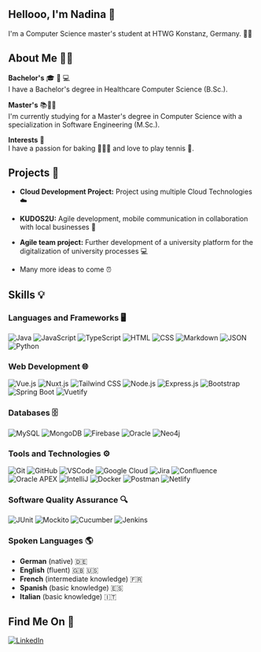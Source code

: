 <!--
**nabrodt/nabrodt** is a ✨ _special_ ✨ repository because its `README.md` (this file) appears on your GitHub profile.

Here are some ideas to get you started:

- 🔭 I’m currently working on ...
- 🌱 I’m currently learning ...
- 👯 I’m looking to collaborate on ...
- 🤔 I’m looking for help with ...
- 💬 Ask me about ...
- 📫 How to reach me: ...
- 😄 Pronouns: ...
- ⚡ Fun fact: ...
-->
## Hellooo, I'm Nadina 👋

I'm a Computer Science master's student at HTWG Konstanz, Germany. 👩‍🎓

## About Me 👩🏼
**Bachelor's** 🎓 🏥 💻  
I have a Bachelor's degree in Healthcare Computer Science (B.Sc.). 

**Master's** 📚👩‍💻   
I'm currently studying for a Master's degree in Computer Science with a specialization in Software Engineering (M.Sc.).

**Interests** 🌟  
I have a passion for baking 🍰👩‍🍳 and love to play tennis 🎾.

## Projects 🚀
- **Cloud Development Project:** Project using multiple Cloud Technologies ☁️
- **KUDOS2U:** Agile development, mobile communication in collaboration with local businesses 🤝
- **Agile team project:** Further development of a university platform for the digitalization of university processes 💻

- Many more ideas to come ⏰

## Skills 💡

### Languages and Frameworks 🖥️

![Java](https://img.shields.io/badge/Java-007396?style=flat-square&logo=java&logoColor=white)
![JavaScript](https://img.shields.io/badge/JavaScript-F7DF1E?style=flat-square&logo=javascript&logoColor=black)
![TypeScript](https://img.shields.io/badge/TypeScript-3178C6?style=flat-square&logo=typescript&logoColor=white)
![HTML](https://img.shields.io/badge/HTML5-E34F26?style=flat-square&logo=html5&logoColor=white)
![CSS](https://img.shields.io/badge/CSS3-1572B6?style=flat-square&logo=css3&logoColor=white)
![Markdown](https://img.shields.io/badge/Markdown-000000?style=flat-square&logo=markdown&logoColor=white)
![JSON](https://img.shields.io/badge/JSON-000000?style=flat-square&logo=json&logoColor=white)
![Python](https://img.shields.io/badge/Python-3776AB?style=flat-square&logo=python&logoColor=white)

### Web Development 🌐

![Vue.js](https://img.shields.io/badge/Vue.js-4FC08D?style=flat-square&logo=vuedotjs&logoColor=white)
![Nuxt.js](https://img.shields.io/badge/Nuxt.js-00DC82?style=flat-square&logo=nuxtdotjs&logoColor=white)
![Tailwind CSS](https://img.shields.io/badge/TailwindCSS-38B2AC?style=flat-square&logo=tailwindcss&logoColor=white)
![Node.js](https://img.shields.io/badge/Node.js-339933?style=flat-square&logo=nodedotjs&logoColor=white)
![Express.js](https://img.shields.io/badge/Express.js-000000?style=flat-square&logo=express&logoColor=white)
![Bootstrap](https://img.shields.io/badge/Bootstrap-7952B3?style=flat-square&logo=bootstrap&logoColor=white)
![Spring Boot](https://img.shields.io/badge/Spring%20Boot-6DB33F?style=flat-square&logo=springboot&logoColor=white)
![Vuetify](https://img.shields.io/badge/Vuetify-1867C0?style=flat-square&logo=vuetify&logoColor=white)

<!-- ![Angular](https://img.shields.io/badge/Angular-DD0031?style=flat-square&logo=angular&logoColor=white) -->

### Databases 🗄️
![MySQL](https://img.shields.io/badge/MySQL-4479A1?style=flat-square&logo=mysql&logoColor=white)
![MongoDB](https://img.shields.io/badge/MongoDB-47A248?style=flat-square&logo=mongodb&logoColor=white)
![Firebase](https://img.shields.io/badge/Firebase-FFCA28?style=flat-square&logo=firebase&logoColor=black)
![Oracle](https://img.shields.io/badge/Oracle-F80000?style=flat-square&logo=oracle&logoColor=white)
![Neo4j](https://img.shields.io/badge/Neo4j-008CC1?style=flat-square&logo=neo4j&logoColor=white)

### Tools and Technologies ⚙️

![Git](https://img.shields.io/badge/Git-F05032?style=flat-square&logo=git&logoColor=white)
![GitHub](https://img.shields.io/badge/GitHub-181717?style=flat-square&logo=github&logoColor=white)
![VSCode](https://img.shields.io/badge/VSCode-0078D4?style=flat-square&logo=visualstudiocode&logoColor=white)
![Google Cloud](https://img.shields.io/badge/Google%20Cloud-4285F4?style=flat-square&logo=googlecloud&logoColor=white)
![Jira](https://img.shields.io/badge/Jira-0052CC?style=flat-square&logo=jira&logoColor=white)
![Confluence](https://img.shields.io/badge/Confluence-172B4D?style=flat-square&logo=confluence&logoColor=white)
![Oracle APEX](https://img.shields.io/badge/Oracle%20APEX-F80000?style=flat-square&logo=oracle&logoColor=white)
![IntelliJ](https://img.shields.io/badge/IntelliJ%20IDEA-000000?style=flat-square&logo=intellijidea&logoColor=white)
![Docker](https://img.shields.io/badge/Docker-2496ED?style=flat-square&logo=docker&logoColor=white)
![Postman](https://img.shields.io/badge/Postman-FF6C37?style=flat-square&logo=postman&logoColor=white)
![Netlify](https://img.shields.io/badge/Netlify-00C7B7?style=flat-square&logo=netlify&logoColor=white)
<!-- ![Kubernetes](https://img.shields.io/badge/Kubernetes-326CE5?style=flat-square&logo=kubernetes&logoColor=white)
![Terraform](https://img.shields.io/badge/Terraform-623CE4?style=flat-square&logo=terraform&logoColor=white) -->

### Software Quality Assurance 🔍
![JUnit](https://img.shields.io/badge/JUnit-25A162?style=flat-square&logo=junit5&logoColor=white)
![Mockito](https://img.shields.io/badge/Mockito-2C2255?style=flat-square&logoColor=white)
![Cucumber](https://img.shields.io/badge/Cucumber-23D96C?style=flat-square&logo=cucumber&logoColor=white)
![Jenkins](https://img.shields.io/badge/Jenkins-D24939?style=flat-square&logo=jenkins&logoColor=white)
<!-- ![Selenium](https://img.shields.io/badge/Selenium-43B02A?style=flat-square&logo=selenium&logoColor=white) -->

<!-- Healthcare and Medicine,
 Basics in Law -->

### Spoken Languages 🌎
- **German** (native) 🇩🇪
- **English** (fluent) 🇬🇧 🇺🇸
- **French** (intermediate knowledge) 🇫🇷
- **Spanish** (basic knowledge) 🇪🇸
- **Italian** (basic knowledge) 🇮🇹


## Find Me On 🔗

[![LinkedIn](https://img.shields.io/badge/LinkedIn-0A66C2?style=flat-square&logo=linkedin&logoColor=white)](https://www.linkedin.com/in/nadina-brodt-107316243/)
 


